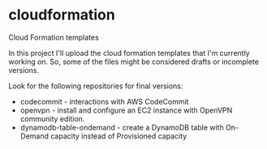 # cloudformation
Cloud Formation templates

In this project I'll upload the cloud formation templates that I'm currently working on. So, some of the files might be considered drafts or incomplete versions.

Look for the following repositories for final versions:

* codecommit - interactions with AWS CodeCommit
* openvpn - install and configure an EC2 instance with OpenVPN community edition.
* dynamodb-table-ondemand - create a DynamoDB table with On-Demand capacity instead of Provisioned capacity
